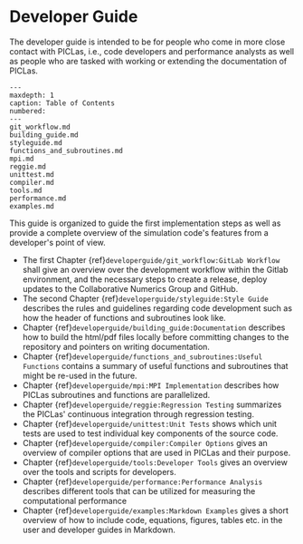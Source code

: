 # Developer Guide

The developer guide is intended to be for people who come in more close contact with PICLas, i.e., code developers and performance
analysts as well as people who are tasked with working or extending the documentation of PICLas.

```{toctree}
---
maxdepth: 1
caption: Table of Contents
numbered:
---
git_workflow.md
building_guide.md
styleguide.md
functions_and_subroutines.md
mpi.md
reggie.md
unittest.md
compiler.md
tools.md
performance.md
examples.md
```

This guide is organized to guide the first implementation steps as well as provide a complete overview of 
the simulation code's features from a developer's point of view.

* The first Chapter {ref}`developerguide/git_workflow:GitLab Workflow` shall give an overview over the development workflow within
  the Gitlab environment, and the necessary steps to create a release, deploy updates to the Collaborative Numerics Group and GitHub.
* The second Chapter {ref}`developerguide/styleguide:Style Guide` describes the rules and guidelines regarding code development 
  such as how the header of functions and subroutines look like.
* Chapter {ref}`developerguide/building_guide:Documentation` describes how to build the html/pdf files
  locally before committing changes to the repository and pointers on writing documentation.
* Chapter {ref}`developerguide/functions_and_subroutines:Useful Functions` contains a summary of useful functions
  and subroutines that might be re-used in the future.
* Chapter {ref}`developerguide/mpi:MPI Implementation` describes how PICLas subroutines and functions are parallelized.
* Chapter {ref}`developerguide/reggie:Regression Testing` summarizes the PICLas' continuous integration through regression testing.
* Chapter {ref}`developerguide/unittest:Unit Tests` shows which unit tests are used to test individual key components of the source code.
* Chapter {ref}`developerguide/compiler:Compiler Options` gives an overview of compiler options that are used in PICLas and their
  purpose.
* Chapter {ref}`developerguide/tools:Developer Tools` gives an overview over the tools and scripts for developers.
* Chapter {ref}`developerguide/performance:Performance Analysis` describes different tools that can be utilized for measuring the
  computational performance
* Chapter {ref}`developerguide/examples:Markdown Examples` gives a short overview of how to include code, equations, figures, tables
  etc. in the user and developer guides in Markdown.
